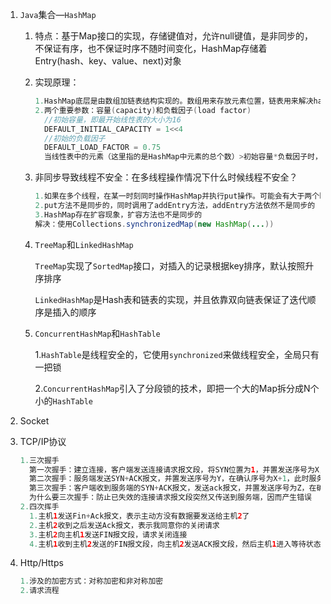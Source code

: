 1. ```Java```集合—```HashMap```

   1. 特点：基于Map接口的实现，存储键值对，允许null键值，是非同步的，不保证有序，也不保证时序不随时间变化，HashMap存储着Entry(hash、key、value、next)对象

   2. 实现原理：

      ```java
      1.HashMap底层是由数组加链表结构实现的。数组用来存放元素位置，链表用来解决hash冲突。当往HashMap中添加对象时，先计算key的hashCode，然后根据hashCode计算出元素应该放到数组的哪个位置。找到相应的位置，判断该位置是否已经存在键值对，如果已存在，那么覆盖掉原来的value，如果不存在，就放到该位置。链表的存在就是为了解决不同key出现hash冲突的问题，一般元素会放在链表头，这样做减少操作。
      2.两个重要参数：容量(capacity)和负载因子(load factor)
        //初始容量，即最开始线性表的大小为16
        DEFAULT_INITIAL_CAPACITY = 1<<4
        //初始的负载因子
        DEFAULT_LOAD_FACTOR = 0.75
        当线性表中的元素（这里指的是HashMap中元素的总个数）>初始容量*负载因子时，线性表会进行扩容操作，将数组长度变为原来的2倍，然后将元素重新计算hashCode放到相应位置（为什么要重新计算hashCode？：虽然key的hashCode不变，但是数组长度变了，在根据hashCode计算数组位置时，得出的索引值肯定是不同的，如果平移过来，会直接导致扩容前添加到HashMap中的数据无法被get到，因为在数组中索引变了）。
      ```

   3. 非同步导致线程不安全：在多线程操作情况下什么时候线程不安全？

      ```java
      1.如果在多个线程，在某一时刻同时操作HashMap并执行put操作。可能会有大于两个key的hash值相同，这个时候需要解决碰撞冲突
      2.put方法不是同步的，同时调用了addEntry方法，addEntry方法依然不是同步的
      3.HashMap存在扩容现象，扩容方法也不是同步的
      解决：使用Collections.synchronizedMap(new HashMap(...))
      ```

   4. ```TreeMap```和```LinkedHashMap```

      ```TreeMap```实现了```SortedMap```接口，对插入的记录根据key排序，默认按照升序排序

      ```LinkedHashMap```是Hash表和链表的实现，并且依靠双向链表保证了迭代顺序是插入的顺序

   5. ```ConcurrentHashMap```和```HashTable```

      1.```HashTable```是线程安全的，它使用```synchronized```来做线程安全，全局只有一把锁

      2.```ConcurrentHashMap```引入了分段锁的技术，即把一个大的Map拆分成N个小的```HashTable```

2. Socket

3. TCP/IP协议

   ```java
   1.三次握手
     第一次握手：建立连接，客户端发送连接请求报文段，将SYN位置为1，并置发送序号为X，然后客户端进入SYN_SEND状态，等待服务器的确认
     第二次握手：服务端发送SYN+ACK报文，并置发送序号为Y，在确认序号为X+1，此时服务端进入SYN_RECV状态
     第三次握手：客户端收到服务端的SYN+ACK报文，发送ack报文，并置发送序号为Z，在确认序号为Y+1
     为什么要三次握手：防止已失效的连接请求报文段突然又传送到服务端，因而产生错误
   2.四次挥手
     1.主机1发送Fin+Ack报文，表示主动方没有数据要发送给主机2了
     2.主机2收到之后发送Ack报文，表示我同意你的关闭请求
     3.主机2向主机1发送FIN报文段，请求关闭连接
     4.主机1收到主机2发送的FIN报文段，向主机2发送ACK报文段，然后主机1进入等待状态，主机2收到主机1的ACK报文之后就关闭连接，主机1等待2MSL后依然没有收到回复，则证明Server端已正常关闭，那好，主机1也可以关闭连接了。
   ```

   

4. Http/Https

   ```java
   1.涉及的加密方式：对称加密和非对称加密
   2.请求流程
   ```

   

